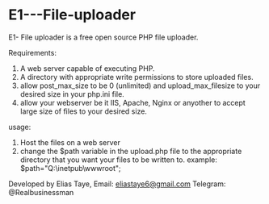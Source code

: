 # E1---File-uploader
E1- File uploader is a free open source PHP file uploader.


Requirements:


1. A web server capable of executing PHP.
2. A directory with appropriate write permissions to store uploaded files.
3. allow post_max_size to be 0 (unlimited) and upload_max_filesize to your desired size in your php.ini file.
4. allow your webserver be it IIS, Apache, Nginx or anyother to accept large size of files to your desired size.



usage:


1. Host the files on a web server 
2. change the $path variable in the upload.php file to the appropriate directory that you want your files to be written to.
example: $path="Q:\inetpub\wwwroot";

Developed by Elias Taye, 
Email: eliastaye6@gmail.com 
Telegram: @Realbusinessman
